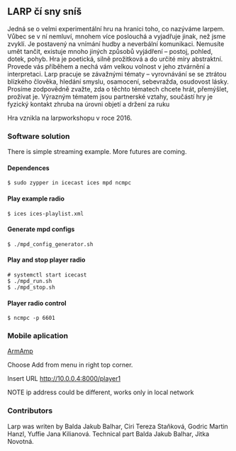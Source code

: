 ## LARP čí sny sníš
 
Jedná se o velmi experimentální hru na hranici toho, co nazýváme larpem. Vůbec se v ní nemluví, mnohem více poslouchá a vyjadřuje jinak, než jsme zvyklí. Je postavený na vnímání hudby a neverbální komunikaci. Nemusíte umět tančit, existuje mnoho jiných způsobů vyjádření – postoj, pohled, dotek, pohyb. Hra je poetická, silně prožitková a do určité míry abstraktní. Provede vás příběhem a nechá vám velkou volnost v jeho ztvárnění a interpretaci.
Larp pracuje se závažnými tématy – vyrovnávání se se ztrátou blízkého člověka, hledání smyslu, osamocení, sebevražda, osudovost lásky. Prosíme zodpovědně zvažte, zda o těchto tématech chcete hrát, přemýšlet, prožívat je. Výrazným tématem jsou partnerské vztahy, součástí hry je fyzický kontakt zhruba na úrovni objetí a držení za ruku

Hra vznikla na larpworkshopu v roce 2016.

### Software solution

There is simple streaming example.
More futures are coming. 

#### Dependences

	$ sudo zypper in icecast ices mpd ncmpc

#### Play example radio
	$ ices ices-playlist.xml

#### Generate mpd configs
	$ ./mpd_config_generator.sh

#### Play and stop player radio
	# systemctl start icecast
	$ ./mpd_run.sh
	$ ./mpd_stop.sh

#### Player radio control
	$ ncmpc -p 6601

### Mobile aplication
[ArmAmp](https://play.google.com/store/apps/details?id=com.armamp)

Choose Add from menu in right top corner.

Insert URL http://10.0.0.4:8000/player1

NOTE ip address could be different, works only in local network

### Contributors
Larp was writen by Balda Jakub Balhar, Ciri Tereza Staňková, Godric Martin Hanzl, Yuffie Jana Kilianová.
Technical part Balda Jakub Balhar, Jitka Novotná.
